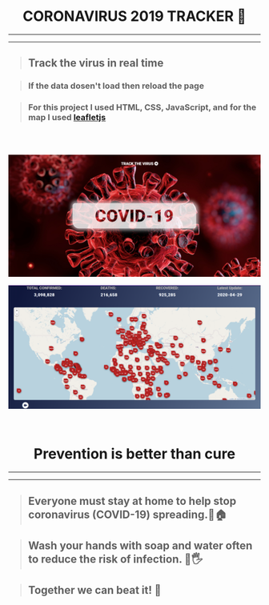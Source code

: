<h1 align="center">
CORONAVIRUS 2019 TRACKER 🦠
</h1>

---
---
>## Track the virus in real time

>### If the data dosen't load then reload the page 

>### For this project I used HTML, CSS, JavaScript, and for the map I used [leafletjs](https://leafletjs.com/)  


<br/>
<br/>

![home_page](/images/home_page.png)

![home_page](/images/virus_tracker.png)

<br/>

<h1 align="center"> 
 Prevention is better than cure
</h1>

---
---

>## Everyone must stay at home to help stop coronavirus (COVID-19) spreading.🧍🏠  

>## Wash your hands with soap and water often to reduce the risk of infection. 🧼🖐  

>## Together we can beat it! 💪
